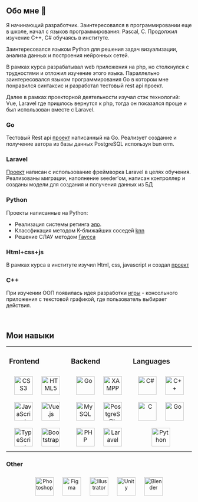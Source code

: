 ## Обо мне 👋

Я начинающий разработчик. Заинтересовался в программировании еще в школе, начал с языков программирования: Pascal, C. Продолжил изучение C++, C# обучаясь в институте.

Заинтересовался языком Python для решения задач визуализации, анализа данных и построения нейронных сетей.

В рамках курса разрабатывал web приложения на php, но столкнулся с трудностями и отложил изучение этого языка. Параллельно заинтересовался языком программирования Go в котором мне понравился синтаксис и разработал тестовый rest api проект. 

Далее в рамках проекторной деятельности изучал стэк технологий: Vue, Laravel где пришлось вернутся к php, тогда он показался проще и был использован вместе с Laravel. 

### Go
Тестовый Rest api [проект](https://github.com/Nikita-Dr/Go-simple-project) написанный на Go. Реализует создание и получение автора из базы данных PostgreSQL используя bun orm.

### Laravel
[Проект](https://github.com/Nikita-Dr/laravel) написан с использование фреймворка Laravel в целях обучения. Реализованы миграции, наполнение seeder’ом, написан контроллер и созданы модели для создания и получения данных из БД

### Python
Проекты написанные на Python:
- Реализация системы ретинга [эло](https://github.com/Nikita-Dr/python/blob/main/Elo.py). 
- Классфикация методом K-ближайших соседей [knn](https://github.com/Nikita-Dr/python/blob/main/KNN.ipynb)
- Решение СЛАУ методом [Гаусса](https://github.com/Nikita-Dr/python/blob/main/чм4.ipynb)

### Html+css+js
В рамках курса в институте изучил Html, css, javascript и создал 
[проект](https://github.com/Nikita-Dr/html)

### С++
При изучении ООП появилась идея разработки [игры](https://github.com/5fps-inc/AdvantureGame) - консольного приложения с текстовой графикой, где пользователь выбирает действия.

<br/>  


## Мои навыки 
<table><tr><td valign="top" width="33%">



### Frontend  
<div align="center">  
<a href="https://www.w3schools.com/css/" target="_blank"><img style="margin: 10px" src="https://profilinator.rishav.dev/skills-assets/css3-original-wordmark.svg" alt="CSS3" height="50" /></a>  
<a href="https://en.wikipedia.org/wiki/HTML5" target="_blank"><img style="margin: 10px" src="https://profilinator.rishav.dev/skills-assets/html5-original-wordmark.svg" alt="HTML5" height="50" /></a>  
<a href="https://www.javascript.com/" target="_blank"><img style="margin: 10px" src="https://profilinator.rishav.dev/skills-assets/javascript-original.svg" alt="JavaScript" height="50" /></a>  
<a href="https://vuejs.org/" target="_blank"><img style="margin: 10px" src="https://profilinator.rishav.dev/skills-assets/vuejs-original-wordmark.svg" alt="Vue.js" height="50" /></a>  
<a href="https://www.typescriptlang.org/" target="_blank"><img style="margin: 10px" src="https://profilinator.rishav.dev/skills-assets/typescript-original.svg" alt="TypeScript" height="50" /></a>  
<a href="https://getbootstrap.com/docs/3.4/javascript/" target="_blank"><img style="margin: 10px" src="https://profilinator.rishav.dev/skills-assets/bootstrap-plain.svg" alt="Bootstrap" height="50" /></a>  
</div>

</td><td valign="top" width="33%">



### Backend  
<div align="center">  
<a href="https://go.dev/" target="_blank"><img style="margin: 10px" src="https://profilinator.rishav.dev/skills-assets/go-original.svg" alt="Go" height="50" /></a>  
<a href="https://www.apachefriends.org/" target="_blank"><img style="margin: 10px" src="https://profilinator.rishav.dev/skills-assets/xampp.png" alt="XAMPP" height="50" /></a>  
<a href="https://www.mysql.com/" target="_blank"><img style="margin: 10px" src="https://profilinator.rishav.dev/skills-assets/mysql-original-wordmark.svg" alt="MySQL" height="50" /></a>  
<a href="https://www.postgresql.org/" target="_blank"><img style="margin: 10px" src="https://profilinator.rishav.dev/skills-assets/postgresql-original-wordmark.svg" alt="PostgreSQL" height="50" /></a>  
<a href="https://www.php.net/" target="_blank"><img style="margin: 10px" src="https://profilinator.rishav.dev/skills-assets/php-original.svg" alt="PHP" height="50" /></a>  
<a href="https://laravel.com/" target="_blank"><img style="margin: 10px" src="https://profilinator.rishav.dev/skills-assets/laravel-plain-wordmark.svg" alt="Laravel" height="50" /></a>  
</div>

</td><td valign="top" width="33%">



### Languages  
<div align="center">  
<a href="https://docs.microsoft.com/en-us/dotnet/csharp/" target="_blank"><img style="margin: 10px" src="https://profilinator.rishav.dev/skills-assets/csharp-original.svg" alt="C#" height="50" /></a>  
<a href="https://www.cplusplus.com/" target="_blank"><img style="margin: 10px" src="https://profilinator.rishav.dev/skills-assets/cplusplus-original.svg" alt="C++" height="50" /></a>  
<a href="https://www.cprogramming.com/" target="_blank"><img style="margin: 10px" src="https://profilinator.rishav.dev/skills-assets/c-original.svg" alt="C" height="50" /></a>  
<a href="https://go.dev/" target="_blank"><img style="margin: 10px" src="https://profilinator.rishav.dev/skills-assets/go-original.svg" alt="Go" height="50" /></a>  
<a href="https://www.python.org/" target="_blank"><img style="margin: 10px" src="https://profilinator.rishav.dev/skills-assets/python-original.svg" alt="Python" height="50" /></a>  
</div>  

</td></tr></table> 


### Other  
<div align="center">  
<a href="https://www.adobe.com/in/products/photoshop.html" target="_blank"><img style="margin: 10px" src="https://profilinator.rishav.dev/skills-assets/photoshop-plain.svg" alt="Photoshop" height="50" /></a>  
<a href="https://www.figma.com/" target="_blank"><img style="margin: 10px" src="https://profilinator.rishav.dev/skills-assets/figma-icon.svg" alt="Figma" height="50" /></a>  
<a href="https://www.adobe.com/in/products/illustrator.html" target="_blank"><img style="margin: 10px" src="https://profilinator.rishav.dev/skills-assets/adobe_illustrator-icon.svg" alt="Illustrator" height="50" /></a>  
<a href="https://unity.com/" target="_blank"><img style="margin: 10px" src="https://profilinator.rishav.dev/skills-assets/unity.png" alt="Unity" height="50" /></a>  
<a href="https://www.blender.org/" target="_blank"><img style="margin: 10px" src="https://profilinator.rishav.dev/skills-assets/blender_community_badge_white.svg" alt="Blender" height="50" /></a>  
</div>



